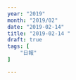 ```yaml
---
year: "2019"
month: "2019/02"
date: "2019-02-14"
title: "2019-02-14 "
draft: true
tags: [
    "日報"
]

---
```


